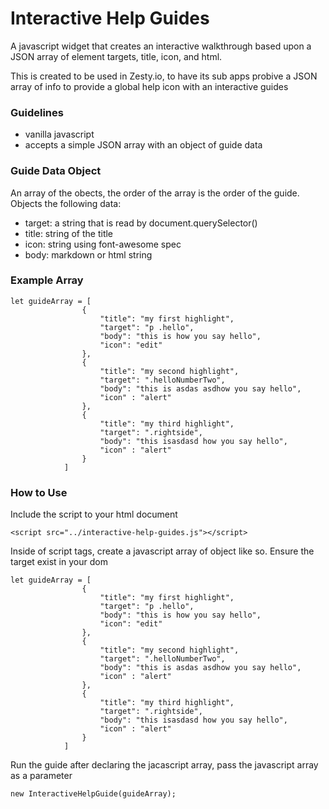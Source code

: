 # Interactive Help Guides

A javascript widget that creates an interactive walkthrough based upon a JSON array of element targets, title, icon, and html.

This is created to be used in Zesty.io, to have its sub apps probive a JSON array of info to provide a global help icon with an interactive guides

### Guidelines

* vanilla javascript 
* accepts a simple JSON array with an object of guide data

### Guide Data Object

An array of the obects, the order of the array is the order of the guide. Objects the following data:

* target: a string that is read by document.querySelector()
* title: string of the title
* icon: string using font-awesome spec
* body: markdown or html string

### Example Array

```
let guideArray = [
                {
                    "title": "my first highlight",
                    "target": "p .hello",
                    "body": "this is how you say hello",
                    "icon": "edit"
                },
                {
                    "title": "my second highlight",
                    "target": ".helloNumberTwo",
                    "body": "this is asdas asdhow you say hello",
                    "icon" : "alert"
                },
                {
                    "title": "my third highlight",
                    "target": ".rightside",
                    "body": "this isasdasd how you say hello",
                    "icon" : "alert"
                }
            ]
```

### How to Use

Include the script to your html document
```
<script src="../interactive-help-guides.js"></script>
```
Inside of script tags, create a javascript array of object like so. Ensure the target exist in your dom
```
let guideArray = [
                {
                    "title": "my first highlight",
                    "target": "p .hello",
                    "body": "this is how you say hello",
                    "icon": "edit"
                },
                {
                    "title": "my second highlight",
                    "target": ".helloNumberTwo",
                    "body": "this is asdas asdhow you say hello",
                    "icon" : "alert"
                },
                {
                    "title": "my third highlight",
                    "target": ".rightside",
                    "body": "this isasdasd how you say hello",
                    "icon" : "alert"
                }
            ]
```

Run the guide after declaring the jacascript array, pass the javascript array as a parameter

```
new InteractiveHelpGuide(guideArray);
```

